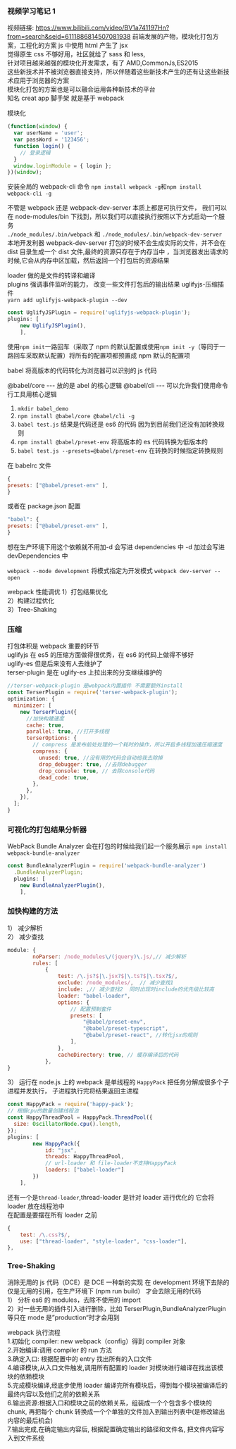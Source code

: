 ### 视频学习笔记 1

视频链接: https://www.bilibili.com/video/BV1a741197Hn?from=search&seid=6111886814507081938
前端发展的产物，模块化打包方案，工程化的方案
js 中使用 html 产生了 jsx  
觉得原生 css 不够好用，社区就给了 sass 和 less,  
针对项目越来越强的模块化开发需求，有了 AMD,CommonJs,ES2015  
这些新技术并不被浏览器直接支持，所以伴随着这些新技术产生的还有让这些新技术应用于浏览器的方案  
模块化打包的方案也是可以融合运用各种新技术的平台  
知名 creat app 脚手架 就是基于 webpack

模块化

```js
(function(window) {
  var userName = 'user';
  var passWord = '123456';
  function login() {
    // 登录逻辑
  }
  window.loginModule = { login };
})(window);
```

安装全局的 webpack-cli 命令
`npm install webpack -g`和`npm install webpack-cli -g`

不管是 webpack 还是 webpack-dev-server 本质上都是可执行文件， 我们可以在 node-modules/bin 下找到，所以我们可以直接执行按照以下方式启动一个服务  
`./node_modules/.bin/webpack` 和 `./node_modules/.bin/webpack-dev-server`  
本地开发利器 webpack-dev-server 打包的时候不会生成实际的文件，并不会在 dist 目录生成一个 dist 文件,最终的资源只存在于内存当中
，当浏览器发出请求的时候,它会从内存中区加载，然后返回一个打包后的资源结果

loader 做的是文件的转译和编译  
plugins 强调事件监听的能力， 改变一些文件打包后的输出结果
uglifyjs-压缩插件  
`yarn add uglifyjs-webpack-plugin --dev`

```js
const UglifyJSPlugin = require('uglifyjs-webpack-plugin');
plugins: [
	new UglifyJSPlugin(),
	],
```

使用`npm init`一路回车（采取了 npm 的默认配置或使用`npm init -y`（等同于一路回车采取默认配置）将所有的配置项都预置成 npm 默认的配置项

babel 将高版本的代码转化为浏览器可以识别的 js 代码

@babel/core --- 放的是 abel 的核心逻辑
@babel/cli --- 可以允许我们使用命令行工具用核心逻辑

1. `mkdir babel_demo`
2. `npm install @babel/core @babel/cli -g`
3. `babel test.js` 结果是代码还是 es6 的代码 因为到目前我们还没有加转换规则
4. `npm install @babel/preset-env` 将高版本的 es 代码转换为低版本的
5. `babel test.js --presets=@babel/preset-env` 在转换的时候指定转换规则

在 babelrc 文件

```js
{
presets: ["@babel/preset-env" ],
}
```

或者在 package.json 配置

```js
"babel": {
presets: ["@babel/preset-env" ],
}

```

想在生产环境下用这个依赖就不用加-d 会写进 dependencies 中
-d 加过会写进 devDependencies 中

`webpack --mode development` 将模式指定为开发模式
`webpack dev-server --open`

webpack 性能调优
1）打包结果优化  
2）构建过程优化  
3）Tree-Shaking

### 压缩

打包体积是 webpack 重要的环节  
uglifyjs 在 es5 的压缩方面做得很优秀，在 es6 的代码上做得不够好  
uglify-es 但是后来没有人去维护了  
terser-plugin 是在 uglify-es 上拉出来的分支继续维护的

```js
//terser-webpack-plugin 是webpack内置插件 不需要额外install
const TerserPlugin = require('terser-webpack-plugin');
optimization: {
  minimizer: [
    new TerserPlugin({
      //加快构建速度
      cache: true,
      parallel: true, //打开多线程
      terserOptions: {
        // compress 是发布前处处理的一个耗时的操作，所以开启多线程加速压缩速度
        compress: {
          unused: true, //没有用的代码会自动给我去除掉
          drop_debugger: true, //去除debugger
          drop_console: true, // 去除console代码
          dead_code: true,
        },
      },
    }),
  ];
}
```

### 可视化的打包结果分析器

WebPack Bundle Analyzer 会在打包的时候给我们起一个服务展示
`npm install webpack-bundle-analyzer`

```js
const BundleAnalyzerPlugin = require('webpack-bundle-analyzer')
  .BundleAnalyzerPlugin;
  plugins: [
	new BundleAnalyzerPlugin(),
	],

```

### 加快构建的方法

1） 减少解析  
2） 减少查找

```js
module: {
		noParser: /node_modules\/(jquery)\.js/,// 减少解析
        rules: [
			{
				test: /\.js?$|\.jsx?$|\.ts?$|\.tsx?$/,
				exclude: /node_modules/,  // 减少查找1
				include: ,// 减少查找2  同时出现时include的优先级比较高
				loader: "babel-loader",
				options: {
					// 配置预制套件
					presets: [
						"@babel/preset-env",
						"@babel/preset-typescript",
						"@babel/preset-react", //转化jsx的规则
					],
				},
				cacheDirectory: true, // 缓存编译后的代码
			},
}

```

3） 运行在 node.js 上的 webpack 是单线程的 `HappyPack` 把任务分解成很多个子进程并发执行， 子进程执行完将结果返回主进程

```js
const HappyPack = require('happy-pack');
// 根据cpu的数量创建线程池
const HappyThreadPool = HappyPack.ThreadPool({
  size: OscillatorNode.cpu().length,
});
plugins: [
		new HappyPack({
			id: "jsx",
			threads: HappyThreadPool,
			// url-loader 和 file-loader不支持HappyPack
			loaders: ["babel-loader"]
		})
	],
```

还有一个是`thread-loader`,thread-loader 是针对 loader 进行优化的 它会将 loader 放在线程池中  
在配置是要摆在所有 loader 之前

```js
{
    test: /\.css?$/,
    use: ["thread-loader", "style-loader", "css-loader"],
},

```

### Tree-Shaking

消除无用的 js 代码（DCE）是 DCE 一种新的实现
在 development 环境下去除的仅是无用的引用，在生产环境下 (npm run build） 才会去除无用的代码  
1） 分析 es6 的 modules，去除不使用的 import  
2）对一些无用的插件引入进行删除，比如 TerserPlugin,BundleAnalyzerPlugin 等只在 mode 是”production“时才会用到

webpack 执行流程  
1.初始化 compiler: new webpack（config）得到 compiler 对象  
2.开始编译:调用 compiler 的 run 方法  
3.确定入口: 根据配置中的 entry 找出所有的入口文件  
4.编译模块,从入口文件触发,调用所有配置的 loader 对模块进行编译在找出该模块的依赖模块  
5.完成模块编译,经底步使用 loader 编译完所有模块后，得到每个模块被编译后的最终内容以及他们之前的依赖关系  
6.输出资源:根据入口和模块之前的依赖关系，组装成一个个包含多个模块的 chunk, 再把每个 chunk 转换成一个个单独的文件加入到输出列表中(是修改输出内容的最后机会)  
7.输出完成,在确定输出内容后, 根据配置确定输出的路径和文件名, 把文件内容写入到文件系统

